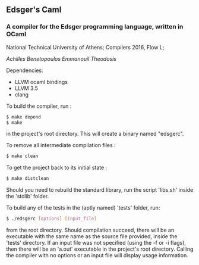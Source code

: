 ## Edsger's Caml
### A compiler for the Edsger programming language, written in OCaml

National Technical University of Athens;
Compilers 2016, Flow L;

_Achilles Benetopoulos_
_Emmanouil Theodosis_ 

Dependencies:
- LLVM ocaml bindings
- LLVM 3.5
- clang

To build the compiler, run :

```bash
$ make depend
$ make
```
in the project's root directory. This will create a binary named "edsgerc".

To remove all intermediate compilation files :

```bash
$ make clean
```

To get the project back to its initial state :

```bash
$ make distclean
```

Should you need to rebuild the standard library, run the script 'libs.sh' inside the 'stdlib' folder.

To build any of the tests in the (aptly named) 'tests' folder, run:

```bash
$ ./edsgerc [options] [input_file]
```

from the root directory. Should compilation succeed, there will be an executable with the same name as the source
file provided, inside the 'tests' directory.
If an input file was not specified (using the -f or -i flags), then there will be an 'a.out' executable in the project's
root directory.
Calling the compiler with no options or an input file will display usage information.
